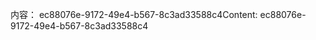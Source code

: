 <span data-ttu-id="15f03-101">内容： ec88076e-9172-49e4-b567-8c3ad33588c4</span><span class="sxs-lookup"><span data-stu-id="15f03-101">Content: ec88076e-9172-49e4-b567-8c3ad33588c4</span></span>